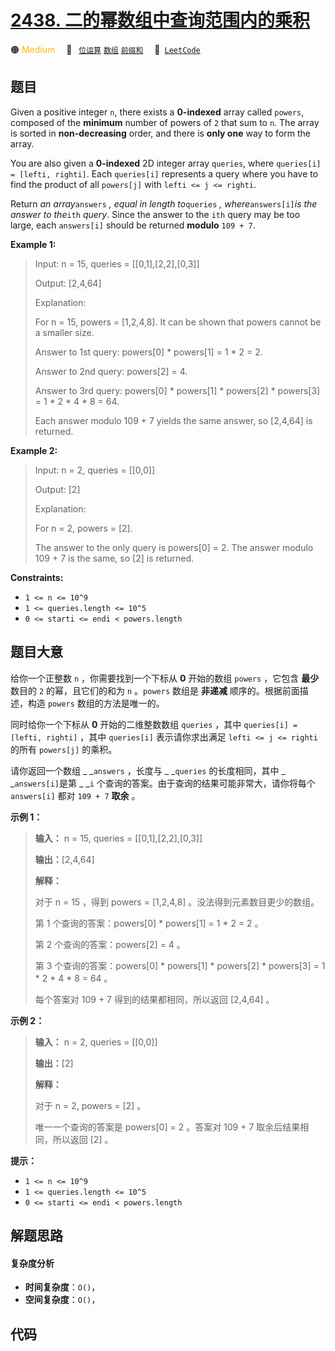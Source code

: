 # [2438. 二的幂数组中查询范围内的乘积](https://leetcode.com/problems/range-product-queries-of-powers)

🟠 <font color=#ffb800>Medium</font>&emsp; 🔖&ensp; [`位运算`](/leetcode-js/outline/tag/bit-manipulation.md) [`数组`](/leetcode-js/outline/tag/array.md) [`前缀和`](/leetcode-js/outline/tag/prefix-sum.md)&emsp; 🔗&ensp;[`LeetCode`](https://leetcode.com/problems/range-product-queries-of-powers)

## 题目

Given a positive integer `n`, there exists a **0-indexed** array called
`powers`, composed of the **minimum** number of powers of `2` that sum to `n`.
The array is sorted in **non-decreasing** order, and there is **only one** way
to form the array.

You are also given a **0-indexed** 2D integer array `queries`, where
`queries[i] = [lefti, righti]`. Each `queries[i]` represents a query where you
have to find the product of all `powers[j]` with `lefti <= j <= righti`.

Return _an array_`answers` _, equal in length to_`queries` _,
where_`answers[i]`_is the answer to the_`ith` _query_. Since the answer to the
`ith` query may be too large, each `answers[i]` should be returned **modulo**
`109 + 7`.



**Example 1:**

> Input: n = 15, queries = [[0,1],[2,2],[0,3]]
> 
> Output: [2,4,64]
> 
> Explanation:
> 
> For n = 15, powers = [1,2,4,8]. It can be shown that powers cannot be a smaller size.
> 
> Answer to 1st query: powers[0] * powers[1] = 1 * 2 = 2.
> 
> Answer to 2nd query: powers[2] = 4.
> 
> Answer to 3rd query: powers[0] * powers[1] * powers[2] * powers[3] = 1 * 2 * 4 * 8 = 64.
> 
> Each answer modulo 109 + 7 yields the same answer, so [2,4,64] is returned.

**Example 2:**

> Input: n = 2, queries = [[0,0]]
> 
> Output: [2]
> 
> Explanation:
> 
> For n = 2, powers = [2].
> 
> The answer to the only query is powers[0] = 2. The answer modulo 109 + 7 is the same, so [2] is returned.

**Constraints:**

  * `1 <= n <= 10^9`
  * `1 <= queries.length <= 10^5`
  * `0 <= starti <= endi < powers.length`


## 题目大意

给你一个正整数 `n` ，你需要找到一个下标从 **0**  开始的数组 `powers` ，它包含 **最少**  数目的 `2` 的幂，且它们的和为
`n` 。`powers` 数组是 **非递减**  顺序的。根据前面描述，构造 `powers` 数组的方法是唯一的。

同时给你一个下标从 **0**  开始的二维整数数组 `queries` ，其中 `queries[i] = [lefti, righti]` ，其中
`queries[i]` 表示请你求出满足 `lefti <= j <= righti` 的所有 `powers[j]` 的乘积。

请你返回一个数组 _ _`answers` ，长度与 _ _`queries` 的长度相同，其中 _ _`answers[i]`是第 _ _`i`
个查询的答案。由于查询的结果可能非常大，请你将每个 `answers[i]` 都对 `109 + 7` **取余**  。



**示例 1：**

> 
> 
> 
> 
> 
> **输入：** n = 15, queries = [[0,1],[2,2],[0,3]]
> 
> **输出：**[2,4,64]
> 
> **解释：**
> 
> 对于 n = 15 ，得到 powers = [1,2,4,8] 。没法得到元素数目更少的数组。
> 
> 第 1 个查询的答案：powers[0] * powers[1] = 1 * 2 = 2 。
> 
> 第 2 个查询的答案：powers[2] = 4 。
> 
> 第 3 个查询的答案：powers[0] * powers[1] * powers[2] * powers[3] = 1 * 2 * 4 * 8 = 64 。
> 
> 每个答案对 109 + 7 得到的结果都相同，所以返回 [2,4,64] 。
> 
> 

**示例 2：**

> 
> 
> 
> 
> 
> **输入：** n = 2, queries = [[0,0]]
> 
> **输出：**[2]
> 
> **解释：**
> 
> 对于 n = 2, powers = [2] 。
> 
> 唯一一个查询的答案是 powers[0] = 2 。答案对 109 + 7 取余后结果相同，所以返回 [2] 。
> 
> 



**提示：**

  * `1 <= n <= 10^9`
  * `1 <= queries.length <= 10^5`
  * `0 <= starti <= endi < powers.length`


## 解题思路

#### 复杂度分析

- **时间复杂度**：`O()`，
- **空间复杂度**：`O()`，

## 代码

```javascript

```